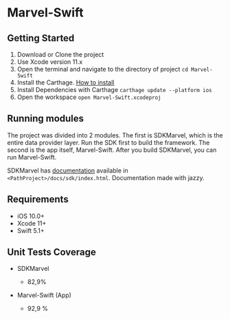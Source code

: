 # Marvel-Swift

## Getting Started

1. Download or Clone the project
1. Use Xcode version 11.x
1. Open the terminal and navigate to the directory of project ```cd Marvel-Swift```
1. Install the Carthage. [How to install](https://github.com/Carthage/Carthage#installing-carthage)
1. Install Dependencies with Carthage ```carthage update --platform ios```
1. Open the workspace ```open Marvel-Swift.xcodeproj```

## Running modules

The project was divided into 2 modules. The first is SDKMarvel, which is the entire data provider layer. Run the SDK first to build the framework. The second is the app itself, Marvel-Swift. After you build SDKMarvel, you can run Marvel-Swift.

SDKMarvel has [documentation](https://gitlab.com/felipedemetrius/marvel-swift/blob/master/docs/sdk/index.html) available in ```<PathProject>/docs/sdk/index.html```. Documentation made with jazzy.

## Requirements

- iOS 10.0+ 
- Xcode 11+
- Swift 5.1+

## Unit Tests Coverage 

- SDKMarvel
    - 82,9%

- Marvel-Swift (App)
    - 92,9 %


